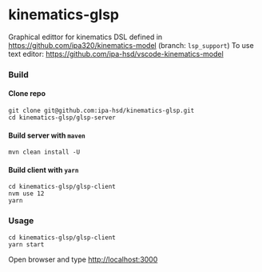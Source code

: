 # kinematics-glsp
Graphical edittor for kinematics DSL defined in https://github.com/ipa320/kinematics-model (branch: `lsp_support`)
To use text editor: https://github.com/ipa-hsd/vscode-kinematics-model

### Build
#### Clone repo
```
git clone git@github.com:ipa-hsd/kinematics-glsp.git
cd kinematics-glsp/glsp-server
```
#### Build server with `maven`
```
mvn clean install -U
```
#### Build client with `yarn`
```
cd kinematics-glsp/glsp-client
nvm use 12
yarn
```
### Usage
```
cd kinematics-glsp/glsp-client
yarn start
```
Open browser and type [http://localhost:3000](http://localhost:3000)
